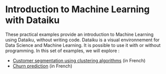 # Introduction to Machine Learning with Dataiku

These practical examples provide an introduction to Machine Learning using Dataiku, without writing code. Dataiku is a visual environnement for Data Science and Machine Learning. It is possible to use it with or without programming. In this set of examples, we will explore : 

* [Customer segmentation using clustering algorithms](customer_clustering_fr.html) (in French)
* [Churn prediction](churn_prediction_fr.html) (in French)